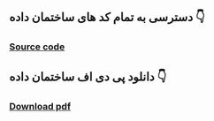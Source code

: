 
## دسترسی به تمام کد های ساختمان داده 👇

### <a href="https://github.com/kourosh07/SD_py/blob/main/app.py">Source code</a>

## دانلود پی دی اف ساختمان داده 👇

### <a href="https://github.com/kourosh07/SD_py/blob/main/%D8%B3%D8%A7%D8%AE%D8%AA%D9%85%D8%A7%D9%86%20%D8%AF%D8%A7%D8%AF%D9%87.pdf">Download pdf</a>


